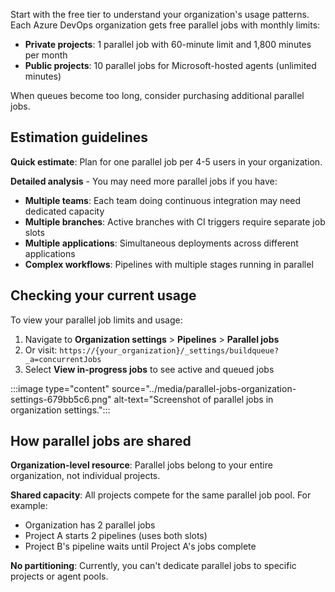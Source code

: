 Start with the free tier to understand your organization's usage patterns. Each Azure DevOps organization gets free parallel jobs with monthly limits:

- **Private projects**: 1 parallel job with 60-minute limit and 1,800 minutes per month
- **Public projects**: 10 parallel jobs for Microsoft-hosted agents (unlimited minutes)

When queues become too long, consider purchasing additional parallel jobs.

## Estimation guidelines

**Quick estimate**: Plan for one parallel job per 4-5 users in your organization.

**Detailed analysis** - You may need more parallel jobs if you have:

- **Multiple teams**: Each team doing continuous integration may need dedicated capacity
- **Multiple branches**: Active branches with CI triggers require separate job slots
- **Multiple applications**: Simultaneous deployments across different applications
- **Complex workflows**: Pipelines with multiple stages running in parallel

## Checking your current usage

To view your parallel job limits and usage:

1. Navigate to **Organization settings** > **Pipelines** > **Parallel jobs**
2. Or visit: `https://{your_organization}/_settings/buildqueue?_a=concurrentJobs`
3. Select **View in-progress jobs** to see active and queued jobs

:::image type="content" source="../media/parallel-jobs-organization-settings-679bb5c6.png" alt-text="Screenshot of parallel jobs in organization settings.":::

## How parallel jobs are shared

**Organization-level resource**: Parallel jobs belong to your entire organization, not individual projects.

**Shared capacity**: All projects compete for the same parallel job pool. For example:

- Organization has 2 parallel jobs
- Project A starts 2 pipelines (uses both slots)
- Project B's pipeline waits until Project A's jobs complete

**No partitioning**: Currently, you can't dedicate parallel jobs to specific projects or agent pools.
